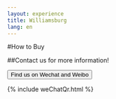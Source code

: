 ```yaml
---
layout: experience
title: Williamsburg
lang: en
---
```


#How to Buy

##Contact us for more information!

<!-- Button trigger modal -->
<button class="btn btn-primary btn-lg" data-toggle="modal" data-target="#weChatQr">
  Find us on Wechat and Weibo
</button>

<!-- Modal -->
{% include weChatQr.html %}